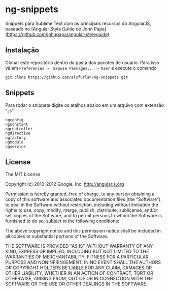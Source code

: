 # ng-snippets

Snippets para Sublime Text com os principais recursos do AngularJS,
baseado no [Angular Style Guide de John Papa] (https://github.com/johnpapa/angular-styleguide)

## Instalação

Clonar este repositório dentro da pasta dos pacotes de usuário. Para isso vá em `Preferences >  Browse Packages... > User` e execute o comando
```shell
git clone https://github.com/alsfurlan/ng-snippets.git
```

## Snippets

Para rodar o snippets digite os atalhos abaixo em um arquivo com extensão ".js"

```shell
ngconfig
ngconstant
ngcontroller
ngdirective
ngfactory
ngmodule
ngservice
```

## License

The MIT License

Copyright (c) 2010-2012 Google, Inc. http://angularjs.org

Permission is hereby granted, free of charge, to any person obtaining a copy
of this software and associated documentation files (the "Software"), to deal
in the Software without restriction, including without limitation the rights
to use, copy, modify, merge, publish, distribute, sublicense, and/or sell
copies of the Software, and to permit persons to whom the Software is
furnished to do so, subject to the following conditions:

The above copyright notice and this permission notice shall be included in
all copies or substantial portions of the Software.

THE SOFTWARE IS PROVIDED "AS IS", WITHOUT WARRANTY OF ANY KIND, EXPRESS OR
IMPLIED, INCLUDING BUT NOT LIMITED TO THE WARRANTIES OF MERCHANTABILITY,
FITNESS FOR A PARTICULAR PURPOSE AND NONINFRINGEMENT. IN NO EVENT SHALL THE
AUTHORS OR COPYRIGHT HOLDERS BE LIABLE FOR ANY CLAIM, DAMAGES OR OTHER
LIABILITY, WHETHER IN AN ACTION OF CONTRACT, TORT OR OTHERWISE, ARISING FROM,
OUT OF OR IN CONNECTION WITH THE SOFTWARE OR THE USE OR OTHER DEALINGS IN
THE SOFTWARE.
